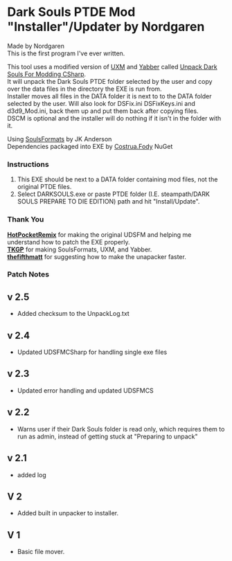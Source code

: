 # Dark Souls PTDE Mod "Installer"/Updater by Nordgaren
Made by Nordgaren  
This is the first program I've ever written.  

This tool uses a modified version of [UXM](https://github.com/JKAnderson/UXM) and [Yabber](https://github.com/JKAnderson/Yabber) called [Unpack Dark Souls For Modding CSharp](https://github.com/Nordgaren/Unpack-Dark-Souls-For-Modding-CSharp).  
It will unpack the Dark Souls PTDE folder selected by the user and copy over the data files in the directory the EXE is run from.  
Installer moves all files in the DATA folder it is next to to the DATA folder selected by the user. Will also look for DSFix.ini DSFixKeys.ini and d3d9_Mod.ini, back them up and put them back after copying files.  
DSCM is optional and the installer will do nothing if it isn't in the folder with it.  

Using [SoulsFormats](https://github.com/JKAnderson/SoulsFormats) by JK Anderson  
Dependencies packaged into EXE by [Costrua.Fody](https://www.nuget.org/packages/Costura.Fody/) NuGet

### Instructions
1) This EXE should be next to a DATA folder containing mod files, not the original PTDE files.
2) Select DARKSOULS.exe or paste PTDE folder (I.E. steampath/DARK SOULS PREPARE TO DIE EDITION) path and hit "Install/Update".

### Thank You

**[HotPocketRemix](https://github.com/HotPocketRemix)** for making the original UDSFM and helping me understand how to patch the EXE properly.  
**[TKGP](https://github.com/JKAnderson)** for making SoulsFormats, UXM, and Yabber.  
**[thefifthmatt](https://github.com/thefifthmatt)** for suggesting how to make the unapacker faster.  

### Patch Notes  
## v 2.5
* Added checksum to the UnpackLog.txt
## v 2.4
* Updated UDSFMCSharp for handling single exe files
## v 2.3
* Updated error handling and updated UDSFMCS
## v 2.2
* Warns user if their Dark Souls folder is read only, which requires them to run as admin, instead of getting stuck at "Preparing to unpack"
## v 2.1
* added log
## V 2
* Added built in unpacker to installer.
## V 1
* Basic file mover.


